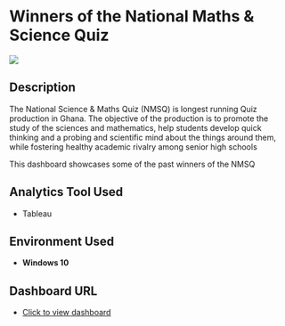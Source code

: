 #  Winners of the National Maths & Science Quiz

![](https://i.imgur.com/kCkCOBt.png)

<h2>Description</h2>

The National Science & Maths Quiz (NMSQ) is longest running Quiz production in Ghana. The objective of the production is to promote the study of the sciences and mathematics, help students develop quick thinking and a probing and scientific mind about the things around them, while fostering healthy academic rivalry among senior high schools

This dashboard showcases some of the past winners of the NMSQ

<h2>Analytics Tool Used</h2>

- Tableau

<h2>Environment Used </h2>

- <b>Windows 10</b>

<h2>Dashboard URL </h2>

- [Click to view dashboard](https://public.tableau.com/views/nsmq/Dashboard1?:language=en-US&:display_count=n&:origin=viz_share_link)
